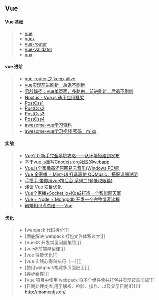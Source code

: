## Vue

#### Vue 基础
> * [vue][5]
> * [vuex][6]
> * [vue-router][7]
> * [vue-validator][8]
> * [vux][9]

#### vue 进阶

> * [vue-router 之 keep-alive][1]  
> * [vue实现前进刷新，后退不刷新][2]  
> * [另辟蹊径：vue单页面，多路由，前进刷新，后退不刷新][3]  
> * [Nuxt.js - Vue.js 通用应用框架][4]  
> * [PostCss1][10]
> * [PostCss2][11]
> * [PostCss3][12]
> * [PostCss4][13]
> * [awesome-vue学习资料][14]
> * [awesome-vue学习视频 密码：m1xs][15]

#### 实战
> * [Vue2.0 新手完全填坑攻略——从环境搭建到发布][16]
> * [基于vue.js重写Cnodejs.org社区的webapp][17]
> * [Vue.js全家桶高还原网易云音乐(Windows PC版)][18]
> * [Vue 全家桶 + Mint-Ui 打造高仿 QQMusic，搭配详细说明][19]
> * [手摸手,带你用vue撸后台 系列二(登录权限篇) ][20]
> * [浅谈 Vue 项目优化 ][21]
> * [Vue全家桶+Socket.io+Koa2打造一个智能聊天室][22]
> * [Vue + Node + Mongodb 开发一个完整博客流程][23]
> * [前端知识点总结——Vue][24]

#### 优化
> * [webpack 代码拆分][]
> * [彻底解决 webpack 打包文件体积过大][]
> * [VueJS 开发常见问题集锦][]
> * [vue@前端早读课][]
> * [vue 性能优化][]
> * [vue 实践心得和技巧（一）][]
> * [使用webpack构建多页面应用][]
> * [异步组件][]
> * [Vue 项目中使用 webpack 将多个组件合并打包并实现按需加载][]
> * [日期处理类库,用于解析、检验、操作、以及显示日期][1111]: http://momentjs.cn/


[5]: http://cn.vuejs.org/v2/guide/index.html
[6]: https://vuex.vuejs.org/zh-cn/intro.html
[7]: https://github.com/vuejs/vue-router
[8]: https://github.com/logaretm/vee-validate
[9]: https://vux.li/#/

[1]: https://www.jianshu.com/p/0b0222954483
[2]: https://juejin.im/post/5a69894a518825733b0f12f2
[3]: https://juejin.im/entry/5a1386ac51882554b8372a6c
[4]: https://zh.nuxtjs.org/
[10]: https://segmentfault.com/a/1190000004946765
[11]: http://www.w3cplus.com/preprocessor/sass-to-postcss.html
[12]: https://segmentfault.com/a/1190000003909268
[13]: http://www.w3cplus.com/PostCSS/postcss-deep-dive-shortcuts-and-shorthand.html
[14]: https://github.com/vuejs/awesome-vue
[15]: http://pan.baidu.com/s/1nvHSyBv

[16]: https://jinkey.ai/post/tech/vue2.0-xin-shou-wan-quan-tian-keng-gong-lue-cong-huan-jing-da-jian-dao-fa-bu
[17]: https://github.com/shinygang/Vue-cnodejs
[18]: https://segmentfault.com/a/1190000009296404
[19]: https://segmentfault.com/a/1190000009583786
[20]: https://segmentfault.com/a/1190000009506097
[21]: https://segmentfault.com/a/1190000009443366
[22]: https://segmentfault.com/a/1190000009369312
[23]: https://mp.weixin.qq.com/s/tF7ABmO8E_mmMuJ9YARRsg
[24]: https://mp.weixin.qq.com/s/1eFx_Y2kI64LH2ti00N2Cw

